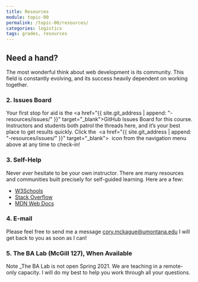 ```yaml
---
title: Resources
module: topic-00
permalink: /topic-00/resources/
categories: logistics
tags: grades, resources
---
```


## Need a hand?
The most wonderful think about web development is its community. This field is constantly evolving, and its success heavily dependent on working together.


### 2. Issues Board
Your first stop for aid is the <a href="{{ site.git_address | append: "-resources/issues/" }}" target="_blank">GitHub Issues Board</a> for this course. Instructors and students both patrol the threads here, and it’s your best place to get results quickly. Click the &nbsp;<a href="{{ site.git_address | append: "-resources/issues/" }}" target="_blank"><i class="fab fa-github fa-lg" aria-hidden="true"></i></a>&nbsp; icon from the navigation menu above at any time to check-in!

### 3. Self-Help
Never _ever_ hesitate to be your own instructor. There are many resources and communities built precisely for self-guided learning. Here are a few:
- [W3Schools](https://www.w3schools.com/)
- [Stack Overflow](https://stackoverflow.com/)
- [MDN Web Docs](https://developer.mozilla.org/en-US/)

### 4. E-mail
Please feel free to send me a message <a href="mailto:cory.mckague@umontana.edu?subject=MART341">cory.mckague@umontana.edu</a> I will get back to you as soon as I can!

### 5. The BA Lab (McGill 127), When Available
<span class="label label-info">Note</span> _The BA Lab is not open Spring 2021.  We are teaching in a remote-only capacity.  I will do my best to help you work through all your questions.

<!--
Missoula-based students are welcome (and encouraged) to utilize the BA Lab located on the University of Montana main campus. Staffed by graduate candidates and open to all takers of this course, the BA Lab is a one-to-one hands-on resource where you can get help, feedback, or critique before turning assignments in.

<iframe src="https://calendar.google.com/calendar/embed?mode=WEEK&amp;src=1s1tnc56cnjncqhreim65b7pi0%40group.calendar.google.com&amp;ctz=America/Denver" frameborder="0" scrolling="no" allowfullscreen="" style="width: 100%; height: 400px; background-color: #F5F5F5;"></iframe>
-->

<!--Use this <a href="https://map.umt.edu/place/48#18/46.86242/-113.98363" target="_blank">campus map</a> for directions.-->